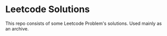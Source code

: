# Leetcode Solutions
This repo consists of some Leetcode Problem's solutions. Used mainly as an archive.
